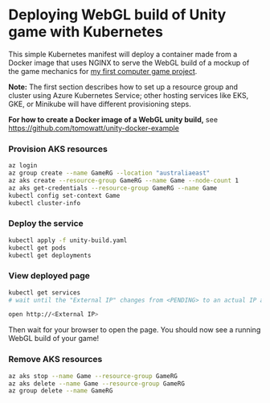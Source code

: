 # Deploying WebGL build of Unity game with Kubernetes

This simple Kubernetes manifest will deploy a container made from a Docker image that uses NGINX to serve the WebGL build of a mockup of the game mechanics for [my first computer game project](https://github.com/wwillfred/First-game).

**Note:** The first section describes how to set up a resource group and cluster using Azure Kubernetes Service; other hosting services like EKS, GKE, or Minikube will have different provisioning steps.

**For how to create a Docker image of a WebGL unity build,** see https://github.com/tomowatt/unity-docker-example 

### Provision AKS resources
```zsh
az login
az group create --name GameRG --location "australiaeast"
az aks create --resource-group GameRG --name Game --node-count 1
az aks get-credentials --resource-group GameRG --name Game
kubectl config set-context Game
kubectl cluster-info
```

### Deploy the service
```zsh
kubectl apply -f unity-build.yaml
kubectl get pods
kubectl get deployments
```

### View deployed page
```zsh
kubectl get services
# wait until the "External IP" changes from <PENDING> to an actual IP address

open http://<External IP>
```
Then wait for your browser to open the page. You should now see a running WebGL build of your game!

### Remove AKS resources
```zsh
az aks stop --name Game --resource-group GameRG
az aks delete --name Game --resource-group GameRG
az group delete --name GameRG
```
